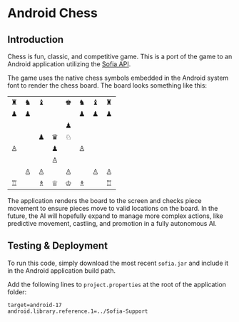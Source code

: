 Android Chess
=============

Introduction
------------

Chess is fun, classic, and competitive game. This is a port of the game to an Android application utilizing the [Sofia API](https://github.com/web-cat/sofia-graphics).

The game uses the native chess symbols embedded in the Android system font to render the chess board. The board looks something like this:

<table>
  <tr>
    <td>♜</td>
    <td>♞</td> 
    <td>♝</td>
    <td></td>
    <td>♚</td>
    <td>♞</td>
    <td>♝</td>
    <td>♜</td>
  </tr>
  <tr>
    <td>♟</td>
    <td>♟</td> 
    <td></td>
    <td></td>
    <td></td>
    <td>♟</td>
    <td>♟</td>
    <td>♟</td>
  </tr>
  <tr>
    <td></td>
    <td></td> 
    <td></td>
    <td></td>
    <td>♟</td>
    <td></td>
    <td></td>
    <td> </td>
  </tr>
  <tr>
    <td></td>
    <td></td> 
    <td>♟</td>
    <td>♛</td>
    <td>♘</td>
    <td></td>
    <td></td>
    <td></td>
  </tr>
  <tr>
    <td>♙</td>
    <td></td> 
    <td></td>
    <td>♟</td>
    <td></td>
    <td>♙</td>
    <td></td>
    <td></td>
  </tr>
  <tr>
    <td></td>
    <td></td> 
    <td></td>
    <td>♙</td>
    <td></td>
    <td></td>
    <td></td>
    <td></td>
  </tr>
  <tr>
    <td></td>
    <td>♙</td> 
    <td>♙</td>
    <td></td>
    <td>♙</td>
    <td></td>
    <td>♙</td>
    <td>♙</td>
  </tr>
  <tr>
    <td>♖</td>
    <td></td> 
    <td>♗</td>
    <td>♕</td>
    <td>♔</td>
    <td>♗</td>
    <td></td>
    <td>♖</td>
  </tr>
</table>

The application renders the board to the screen and checks piece movement to ensure pieces move to valid locations on the board. In the future, the AI will hopefully expand to manage more complex actions, like predictive movement, castling, and promotion in a fully autonomous AI.

Testing & Deployment
------------

To run this code, simply download the most recent `sofia.jar` and include it in the Android application build path.

Add the following lines to `project.properties` at the root of the application folder:

    target=android-17
    android.library.reference.1=../Sofia-Support

